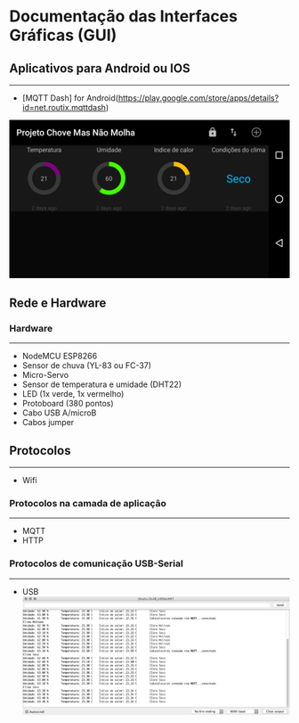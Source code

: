 # Documentação das Interfaces Gráficas (GUI)

## Aplicativos para Android ou IOS
----------------------
* [MQTT Dash] for Android(https://play.google.com/store/apps/details?id=net.routix.mqttdash)

![](mqttdash.png)


## Rede e Hardware

### Hardware
----------------------
* NodeMCU ESP8266
* Sensor de chuva (YL-83 ou FC-37)
* Micro-Servo
* Sensor de temperatura e umidade (DHT22)
* LED (1x verde, 1x vermelho)
* Protoboard (380 pontos)
* Cabo USB A/microB
* Cabos jumper

## Protocolos
----------------------
* Wifi

### Protocolos na camada de aplicação
----------------------
* MQTT
* HTTP

### Protocolos de comunicação USB-Serial
----------------------
* USB
![](cmnm-serial.png)
